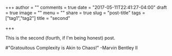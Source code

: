 +++
author = ""
comments = true
date = "2017-05-11T22:41:27-04:00"
draft = true
image = ""
menu = ""
share = true
slug = "post-title"
tags = ["tag1","tag2"]
title = "second"

+++

This is the second (fourth, if I'm being honest) post.

#"Gratouitous Complexity is Akin to Chaos!"
-Marvin Bentley II